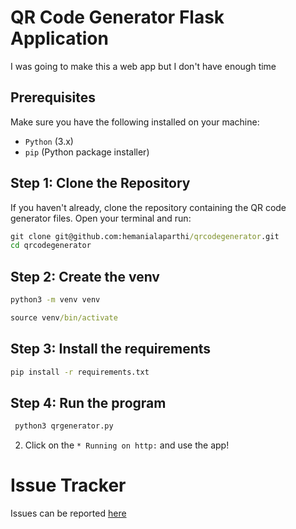 # QR Code Generator Flask Application

I was going to make this a web app but I don't have enough time

## Prerequisites

Make sure you have the following installed on your machine:

- `Python` (3.x)
- `pip` (Python package installer)

## Step 1: Clone the Repository

If you haven't already, clone the repository containing the QR code generator files. Open your terminal and run:

```cmd
git clone git@github.com:hemanialaparthi/qrcodegenerator.git
cd qrcodegenerator
```

## Step 2: Create the venv

```cmd
python3 -m venv venv
```

```cmd
source venv/bin/activate
```

## Step 3: Install the requirements

```cmd
pip install -r requirements.txt
```

## Step 4: Run the program

```cmd
 python3 qrgenerator.py 
```

2) Click on the `* Running on http:` and use the app!


# Issue Tracker

Issues can be reported [here](https://github.com/hemanialaparthi/qrcodegenerator/issues)






